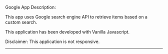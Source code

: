 Google App
Description:

This app uses Google search engine API to retrieve items based on a custom search.

This application has been developed with Vanilla Javascript.

Disclaimer:
This application is not responsive.

---
